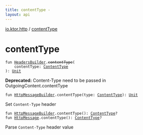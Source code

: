 ```yaml
---
title: contentType - 
layout: api
---
```


<div class='api-docs-breadcrumbs'><a href="index.html">io.ktor.http</a> / <a href="./content-type.html">contentType</a></div>

# contentType

<div class="overload-group" markdown="1">

<div class="signature"><code><span class="keyword">fun </span><a href="-headers-builder/index.html"><span class="identifier">HeadersBuilder</span></a><span class="symbol">.</span><s><span class="identifier">contentType</span></s><span class="symbol">(</span><br/>&nbsp;&nbsp;&nbsp;&nbsp;<span class="parameterName" id="io.ktor.http$contentType(io.ktor.http.HeadersBuilder, io.ktor.http.ContentType)/contentType">contentType</span><span class="symbol">:</span>&nbsp;<a href="-content-type/index.html"><span class="identifier">ContentType</span></a><br/><span class="symbol">)</span><span class="symbol">: </span><a href="https://kotlinlang.org/api/latest/jvm/stdlib/kotlin/-unit/index.html"><span class="identifier">Unit</span></a></code></div>

**Deprecated:** Content-Type need to be passed in OutgoingContent.contentType


<div class="signature"><code><span class="keyword">fun </span><a href="-http-message-builder/index.html"><span class="identifier">HttpMessageBuilder</span></a><span class="symbol">.</span><span class="identifier">contentType</span><span class="symbol">(</span><span class="parameterName" id="io.ktor.http$contentType(io.ktor.http.HttpMessageBuilder, io.ktor.http.ContentType)/type">type</span><span class="symbol">:</span>&nbsp;<a href="-content-type/index.html"><span class="identifier">ContentType</span></a><span class="symbol">)</span><span class="symbol">: </span><a href="https://kotlinlang.org/api/latest/jvm/stdlib/kotlin/-unit/index.html"><span class="identifier">Unit</span></a></code></div>

Set <code>Content-Type</code> header

</div>
<div class="overload-group" markdown="1">

<div class="signature"><code><span class="keyword">fun </span><a href="-http-message-builder/index.html"><span class="identifier">HttpMessageBuilder</span></a><span class="symbol">.</span><span class="identifier">contentType</span><span class="symbol">(</span><span class="symbol">)</span><span class="symbol">: </span><a href="-content-type/index.html"><span class="identifier">ContentType</span></a><span class="symbol">?</span></code></div>

<div class="signature"><code><span class="keyword">fun </span><a href="-http-message/index.html"><span class="identifier">HttpMessage</span></a><span class="symbol">.</span><span class="identifier">contentType</span><span class="symbol">(</span><span class="symbol">)</span><span class="symbol">: </span><a href="-content-type/index.html"><span class="identifier">ContentType</span></a><span class="symbol">?</span></code></div>

Parse <code>Content-Type</code> header value

</div>
